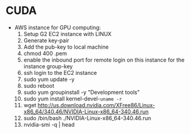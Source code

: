 # CUDA
* AWS instance for GPU computing:
  1. Setup G2 EC2 instance with LINUX 
  2. Generate key-pair
  3. Add the pub-key to local machine
  4. chmod 400 <pub-key>.pem
  5. enable the inbound port for remote login on this instance for the instance group-key
  6. ssh login to the EC2 instance
  7. sudo yum update -y
  8.  sudo reboot
  9.  sudo yum groupinstall -y "Development tools"
  10.  sudo yum install kernel-devel-`uname -r`
  11.  wget http://us.download.nvidia.com/XFree86/Linux-x86_64/340.46/NVIDIA-Linux-x86_64-340.46.run
  12.  sudo /bin/bash ./NVIDIA-Linux-x86_64-340.46.run
  13.  nvidia-smi -q | head
